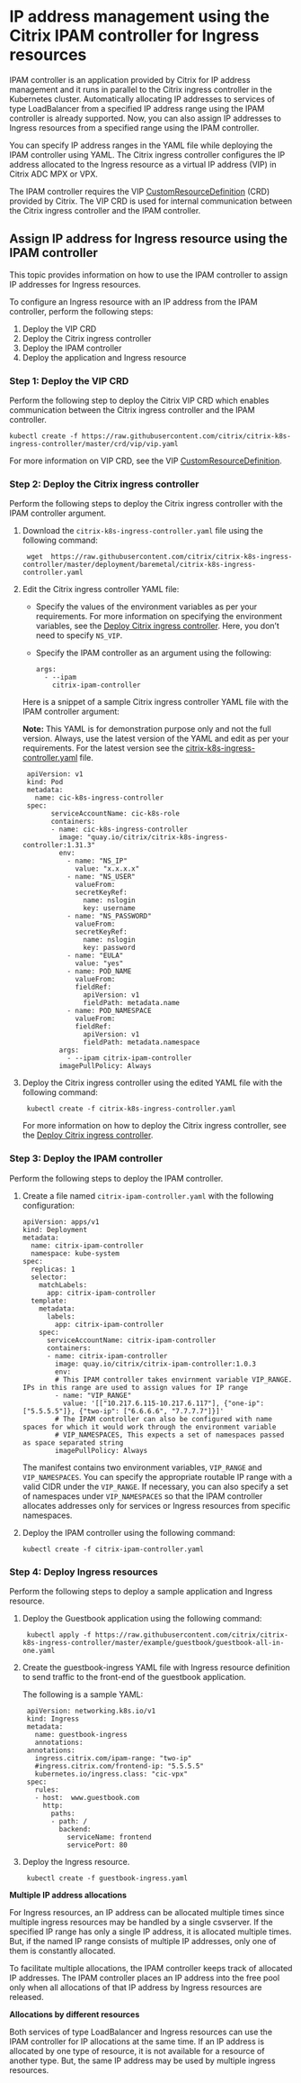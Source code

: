 # IP address management using the Citrix IPAM controller for Ingress resources

IPAM controller is an application provided by Citrix for IP address management and it runs in parallel to the Citrix ingress controller in the Kubernetes cluster. Automatically allocating IP addresses to services of type LoadBalancer from a specified IP address range using the IPAM controller is already supported. Now, you can also assign IP addresses to Ingress resources from a specified range using the IPAM controller.

You can specify IP address ranges in the YAML file while deploying the IPAM controller using YAML. The Citrix ingress controller configures the IP address allocated to the Ingress resource as a virtual IP address (VIP) in Citrix ADC MPX or VPX.

The IPAM controller requires the VIP [CustomResourceDefinition](https://kubernetes.io/docs/concepts/extend-kubernetes/api-extension/custom-resources/#customresourcedefinitions) (CRD) provided by Citrix. The VIP CRD is used for internal communication between the Citrix ingress controller and the IPAM controller.

## Assign IP address for Ingress resource using the IPAM controller

This topic provides information on how to use the IPAM controller to assign IP addresses for Ingress resources.

To configure an Ingress resource with an IP address from the IPAM controller, perform the following steps:

1.  Deploy the VIP CRD
2.	Deploy the Citrix ingress controller
3.	Deploy the IPAM controller
4.	Deploy the application and Ingress resource

### Step 1: Deploy the VIP CRD

Perform the following step to deploy the Citrix VIP CRD which enables communication between the Citrix ingress controller and the IPAM controller.

    kubectl create -f https://raw.githubusercontent.com/citrix/citrix-k8s-ingress-controller/master/crd/vip/vip.yaml

For more information on VIP CRD, see the VIP [CustomResourceDefinition](https://developer-docs.citrix.com/projects/citrix-k8s-ingress-controller/en/latest/crds/vip/).

### Step 2: Deploy the Citrix ingress controller

Perform the following steps to deploy the Citrix ingress controller with the IPAM controller argument.

1. Download the `citrix-k8s-ingress-controller.yaml` file using the following command:

        wget  https://raw.githubusercontent.com/citrix/citrix-k8s-ingress-controller/master/deployment/baremetal/citrix-k8s-ingress-controller.yaml

1. Edit the Citrix ingress controller YAML file:

    - Specify the values of the environment variables as per your requirements. For more information on     specifying the environment variables, see the [Deploy Citrix ingress controller](https://developer-docs.citrix.com/projects/citrix-k8s-ingress-controller/en/latest/deploy/deploy-cic-yaml/). Here, you don’t need to specify `NS_VIP`.

    - Specify the IPAM controller as an argument using the following:

          args:
            - --ipam
              citrix-ipam-controller

    Here is a snippet of a sample Citrix ingress controller YAML file with the IPAM controller argument:

    **Note:** This YAML is for demonstration purpose only and not the full version. Always, use the latest version of the YAML and edit as per your requirements. For the latest version see the [citrix-k8s-ingress-controller.yaml](https://github.com/citrix/citrix-k8s-ingress-controller/blob/master/deployment/baremetal/citrix-k8s-ingress-controller.yaml) file.

    

        apiVersion: v1
        kind: Pod
        metadata:
          name: cic-k8s-ingress-controller
        spec:
              serviceAccountName: cic-k8s-role
              containers:
              - name: cic-k8s-ingress-controller
                image: "quay.io/citrix/citrix-k8s-ingress-controller:1.31.3"
                env:
                  - name: "NS_IP"
                    value: "x.x.x.x"
                  - name: "NS_USER"
                    valueFrom:
                    secretKeyRef:
                      name: nslogin
                      key: username
                  - name: "NS_PASSWORD"
                    valueFrom:
                    secretKeyRef:
                      name: nslogin
                      key: password
                  - name: "EULA"
                    value: "yes"
                  - name: POD_NAME
                    valueFrom:
                    fieldRef:
                      apiVersion: v1
                      fieldPath: metadata.name
                  - name: POD_NAMESPACE
                    valueFrom:
                    fieldRef:
                      apiVersion: v1
                      fieldPath: metadata.namespace
                args:
                  - --ipam citrix-ipam-controller
                imagePullPolicy: Always
    

3. Deploy the Citrix ingress controller using the edited YAML file with the following command:

        kubectl create -f citrix-k8s-ingress-controller.yaml

    For more information on how to deploy the Citrix ingress controller, see the [Deploy Citrix ingress controller](https://developer-docs.citrix.com/projects/citrix-k8s-ingress-controller/en/latest/deploy/deploy-cic-yaml/).

### Step 3: Deploy the IPAM controller

  Perform the following steps to deploy the IPAM controller.

 1. Create a file named `citrix-ipam-controller.yaml` with the following configuration:


        apiVersion: apps/v1
        kind: Deployment
        metadata:
          name: citrix-ipam-controller
          namespace: kube-system
        spec:
          replicas: 1
          selector:
            matchLabels:
              app: citrix-ipam-controller
          template:
            metadata:
              labels:
                app: citrix-ipam-controller
            spec:
              serviceAccountName: citrix-ipam-controller
              containers:
              - name: citrix-ipam-controller
                image: quay.io/citrix/citrix-ipam-controller:1.0.3
                env:
                # This IPAM controller takes envirnment variable VIP_RANGE. IPs in this range are used to assign values for IP range
                - name: "VIP_RANGE"
                  value: '[["10.217.6.115-10.217.6.117"], {"one-ip": ["5.5.5.5"]}, {"two-ip": ["6.6.6.6", "7.7.7.7"]}]'
                # The IPAM controller can also be configured with name spaces for which it would work through the environment variable
                # VIP_NAMESPACES, This expects a set of namespaces passed as space separated string
                imagePullPolicy: Always
      

    The manifest contains two environment variables, `VIP_RANGE` and `VIP_NAMESPACES`. You can specify the appropriate routable IP range with a valid CIDR under the `VIP_RANGE`. If necessary, you can also specify a set of namespaces under `VIP_NAMESPACES` so that the IPAM controller allocates addresses only for services or Ingress resources from specific namespaces.

2. Deploy the IPAM controller using the following command:

       kubectl create -f citrix-ipam-controller.yaml

### Step 4: Deploy Ingress resources

Perform the following steps to deploy a sample application and Ingress resource.

1. Deploy the Guestbook application using the following command:

        kubectl apply -f https://raw.githubusercontent.com/citrix/citrix-k8s-ingress-controller/master/example/guestbook/guestbook-all-in-one.yaml

2. Create the guestbook-ingress YAML file with Ingress resource definition to send traffic to the front-end of the guestbook application.

    The following is a sample YAML:

    
        apiVersion: networking.k8s.io/v1
        kind: Ingress
        metadata:
          name: guestbook-ingress
          annotations:
        annotations:
          ingress.citrix.com/ipam-range: "two-ip"
          #ingress.citrix.com/frontend-ip: "5.5.5.5"
          kubernetes.io/ingress.class: "cic-vpx"
        spec:
          rules:
          - host:  www.guestbook.com
            http:
              paths:
              - path: /
                backend:
                  serviceName: frontend
                  servicePort: 80

3. Deploy the Ingress resource.

        kubectl create -f guestbook-ingress.yaml

**Multiple IP address allocations**

For Ingress resources, an IP address can be allocated multiple times since multiple ingress resources may be handled by a single csvserver. If the specified IP range has only a single IP address, it is allocated multiple times. But, if the named IP range consists of multiple IP addresses, only one of them is constantly allocated.

To facilitate multiple allocations, the IPAM controller keeps track of allocated IP addresses. The IPAM controller places an IP address into the free pool only when all allocations of that IP address by Ingress resources are released.

**Allocations by different resources**

Both services of type LoadBalancer and Ingress resources can use the IPAM controller for IP allocations at the same time. If an IP address is allocated by one type of resource, it is not available for a resource of another type. But, the same IP address may be used by multiple ingress resources.
